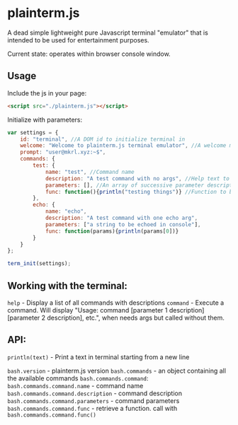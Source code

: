 # plainterm.js

A dead simple lightweight pure Javascript terminal "emulator" that is intended to be used for entertainment purposes.

Current state: operates within browser console window.

## Usage

Include the js in your page:

```html
<script src="./plainterm.js"></script>
```

Initialize with parameters:

```javascript
var settings = {
    id: "terminal", //A DOM id to initialize terminal in
    welcome: "Welcome to plainterm.js terminal emulator", //A welcome message that is being printed on initialization
    prompt: "user@mkrl.xyz:~$",
    commands: {
        test: {
            name: "test", //Command name
            description: "A test command with no args", //Help text to be displayed when `help` command is called
            parameters: [], //An array of successive parameter descriptions, used when the command that needs args is being called without any args
            func: function(){println("testing things")} //Function to be called when the command is executed. Accepts an array of parameters, ordered in the same way as in the previous property (see the next command for example)
        },
        echo: {
            name: "echo",
            description: "A test command with one echo arg",
            parameters: ["a string to be echoed in console"],
            func: function(params){println(params[0])}
        }
    }
};

term_init(settings);
```

## Working with the terminal:

`help` - Display a list of all commands with descriptions
`command` - Execute a command. Will display "Usage: command [parameter 1 description] [parameter 2 description], etc.", when needs args but called without them.

## API:

`println(text)` - Print a text in terminal starting from a new line

`bash.version` - plainterm.js version
`bash.commands` - an object containing all the available commands
`bash.commands.command`: 
    `bash.commands.command.name` - command name
    `bash.commands.command.description` - command description
    `bash.commands.command.parameters` - command parameters
    `bash.commands.command.func` - retrieve a function. call with `bash.commands.command.func()`